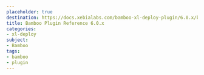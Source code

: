 ```yaml
---
placeholder: true
destination: https://docs.xebialabs.com/bamboo-xl-deploy-plugin/6.0.x/bambooPluginManual.html
title: Bamboo Plugin Reference 6.0.x
categories:
- xl-deploy
subject:
- Bamboo
tags:
- bamboo
- plugin
---
```

